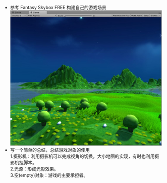 + 参考 Fantasy Skybox FREE 构建自己的游戏场景
![Alt text](https://raw.githubusercontent.com/MapleLai/Homework3/master/Screenshot/%E5%9C%BA%E6%99%AF.jpg)
+ 写一个简单的总结，总结游戏对象的使用  
1.摄影机：利用摄影机可以完成视角的切换，大小地图的实现，有时也利用摄影机挂脚本。  
2.光源：形成光影效果。  
3.空(empty)对象：游戏的主要承担者。
